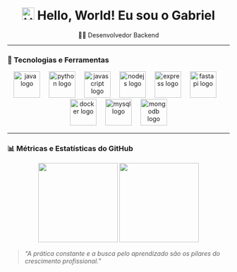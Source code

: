 <h1 align="center">
  <img src="https://media.giphy.com/media/hvRJCLFzcasrR4ia7z/giphy.gif" width="28" alt="Hello emoji" />
  Hello, World! Eu sou o Gabriel
</h1>

<p align="center">
  👨‍💻 Desenvolvedor Backend <br/>
</p>

---

### 🧰 Tecnologias e Ferramentas

<div align="center">
  <img src="https://skillicons.dev/icons?i=java" height="60" alt="java logo" />
  <img width="12" />
  <img src="https://skillicons.dev/icons?i=py" height="60" alt="python logo" />
  <img width="12" />
  <img src="https://skillicons.dev/icons?i=js" height="60" alt="javascript logo" />
  <img width="12" />
  <img src="https://skillicons.dev/icons?i=nodejs" height="60" alt="nodejs logo" />
  <img width="12" />
  <img src="https://skillicons.dev/icons?i=express" height="60" alt="express logo" />
  <img width="12" />
  <img src="https://skillicons.dev/icons?i=fastapi" height="60" alt="fastapi logo" />
  <img width="12" />
  <img src="https://skillicons.dev/icons?i=docker" height="60" alt="docker logo" />
  <img width="12" />
  <img src="https://skillicons.dev/icons?i=mysql" height="60" alt="mysql logo" />
  <img width="12" />
  <img src="https://skillicons.dev/icons?i=mongodb" height="60" alt="mongodb logo" />
</div>

---

### 📊 Métricas e Estatísticas do GitHub

<div align="center">
  <img 
    src="https://github-readme-stats.vercel.app/api?username=g-sts&show_icons=true&theme=dark" 
    height="180em"
  />
  <img 
    src="https://github-readme-stats.vercel.app/api/top-langs/?username=g-sts&layout=compact&theme=dark" 
    height="180em"
  />
</div>

> _“A prática constante e a busca pelo aprendizado são os pilares do crescimento profissional.”_
